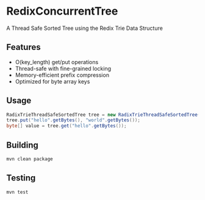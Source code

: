 # RedixConcurrentTree
A Thread Safe Sorted Tree using the Redix Trie Data Structure



## Features
- O(key_length) get/put operations
- Thread-safe with fine-grained locking
- Memory-efficient prefix compression
- Optimized for byte array keys

## Usage
```java
RadixTrieThreadSafeSortedTree tree = new RadixTrieThreadSafeSortedTree();
tree.put("hello".getBytes(), "world".getBytes());
byte[] value = tree.get("hello".getBytes());
```

## Building
```bash
mvn clean package
```

## Testing  
```bash
mvn test
```
